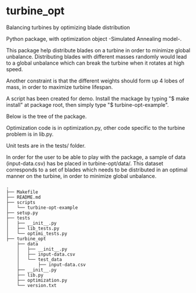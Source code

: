 # turbine_opt

Balancing turbines by optimizing blade distribution

Python package, with optimization object -Simulated Annealing model-.

This package help distribute blades on a turbine in order to minimize global
unbalance. Distributing blades with different masses randomly would lead
to a global unbalance which can break the turbine when it rotates at high
 speed.

Another constraint is that the different weights should form up 4 lobes of
mass, in order to maximize turbine lifespan.

A script has been created for demo. Install the mackage by typing
 "$ make install" at package root, then simply type "$ turbine-opt-example".

Below is the tree of the package. 

Optimization code is in optimization.py, other code specific to the
turbine problem is in lib.py.

Unit tests are in the tests/ folder.

In order for the user to be able to play with the package, a sample of data
(input-data.csv) has be placed in turbine-opt/data/. This dataset
corresponds to a set of blades which needs to be distributed in an optimal
manner on the turbine, in order to minimize global unbalance.


```
.
├── Makefile
├── README.md
├── scripts
│   └── turbine-opt-example
├── setup.py
├── tests
│   ├── __init__.py
│   ├── lib_tests.py
│   └── optimi_tests.py
├── turbine_opt
    ├── data
    │   ├── __init__.py
    │   ├── input-data.csv
    │   └── test_data
    │       ├── input-data.csv
    ├── __init__.py
    ├── lib.py
    ├── optimization.py
    └── version.txt

```
